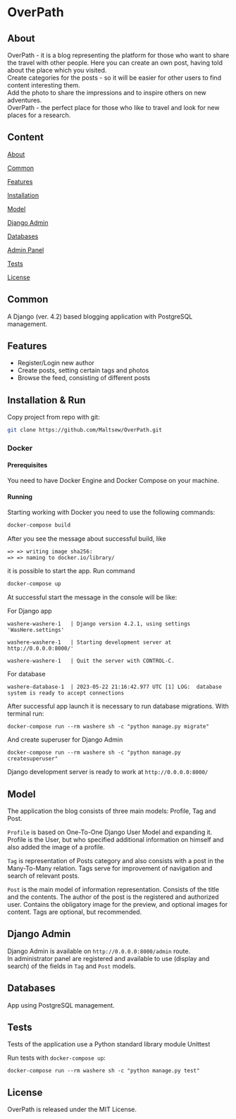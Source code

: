# OverPath

## About
OverPath - it is a blog representing the platform for those who want to share the travel with other people.
Here you can create an own post, having told about the place which you visited.\
Create categories for the posts - so it will be easier for other users to find content interesting them.\
Add the photo to share the impressions and to inspire others on new adventures. \
OverPath - the perfect place for those who like to travel and look for new places for a research.

## Content
[About](#about)

[Common](#common)

[Features](#features)

[Installation](#installation)

[Model](#model)

[Django Admin](#django-admin)

[Databases](#databases)

[Admin Panel](#admin-panel)

[Tests](#tests)

[License](#license)

## Common
A Django (ver. 4.2) based blogging application with PostgreSQL management.

## Features
- Register/Login new author
- Create posts, setting certain tags and photos
- Browse the feed, consisting of different posts


## Installation & Run
Copy project from repo with git:
```bash
git clone https://github.com/Maltsew/OverPath.git
```
### Docker
#### Prerequisites

You need to have Docker Engine and Docker Compose on your machine.

#### Running
Starting working with Docker you need to use the following commands:

```bash
docker-compose build
```
After you see the message about successful build, like

`=> => writing image sha256:`\
`=> => naming to docker.io/library/`

it is possible to start the app. Run command
```bash
docker-compose up
```
At successful start the message in the console will be like:

For Django app

`washere-washere-1   | Django version 4.2.1, using settings 'WasHere.settings'`

`washere-washere-1   | Starting development server at http://0.0.0.0:8000/'`

`washere-washere-1   | Quit the server with CONTROL-C.`

For database

`washere-database-1  | 2023-05-22 21:16:42.977 UTC [1] LOG:  database system is ready to accept connections
`

After successful app launch it is necessary to run database migrations. With terminal run:

`docker-compose run --rm washere sh -c "python manage.py migrate"`

And create superuser for Django Admin

`docker-compose run --rm washere sh -c "python manage.py createsuperuser"`

Django development server is ready to work at `http://0.0.0.0:8000/`

## Model
The application the blog consists of three main models: Profile, Tag and Post.

`Profile` is based on One-To-One Django User Model and expanding it. Profile is the User, but who specified additional information on himself and also added the image of a profile.

`Tag` is representation of Posts category and also consists with a post in the Many-To-Many relation. Tags serve for improvement of navigation and search of relevant posts.

`Post` is the main model of information representation. Consists of the title and the contents. The author of the post is the registered and authorized user. Contains the obligatory image for the preview, and optional images for content. Tags are optional, but recommended.

## Django Admin
Django Admin is available on `http://0.0.0.0:8000/admin` route. \
In administrator panel are registered and available to use (display and search) of the fields in `Tag` and `Post` models.

## Databases
App using PostgreSQL management.

## Tests
Tests of the application use a Python standard library module Unittest

Run tests with `docker-compose up`:

`docker-compose run --rm washere sh -c "python manage.py test"`

## License
OverPath is released under the MIT License.
